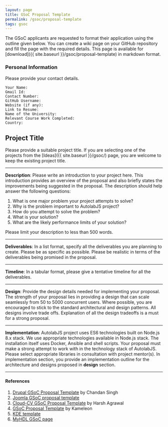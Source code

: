```yaml
---
layout: page
title: GSoC Proposal Template
permalink: /gsoc/proposal-template
tags: gsoc
---
```


The GSoC applicants are requested to format their application using the outline given below. You can create a wiki page on your GitHub repository and fill the page with the required details. This page is available for [download]({{ site.baseurl }}/gsoc/proposal-template) in markdown format.

### Personal Information
Please provide your contact details.

    Your Name:
    Gmail Id:
    Contact Number:
    GitHub Username:
    Website (if any):
    Link to Resume:
    Name of the University:
    Relevant Course Work Completed:
    Country:


## Project Title
Please provide a suitable project title. If you are selecting one of the projects from the [Ideas]({{ site.baseurl }}/gsoc/) page, you are welcome to keep the existing project title.

---

**Description**: Please write an introduction to your project here. This introduction provides an overview of the proposal and also briefly states the improvements being suggested in the proposal. The description should help answer the following questions:

1. What is one major problem your project attempts to solve?
1. Why is the problem important to AutolabJS project?
1. How do you attempt to solve the problem?
1. What is your solution?
1. What are the likely performance limits of your solution?

Please limit your description to less than 500 words.

---

**Deliverables**: In a list format, specify all the deliverables you are planning to create. Please be as specific as possible. Please be realistic in terms of the deliverables being promised in the proposal.


---

**Timeline**: In a tabular format, please give a tentative timeline for all the deliverables.


---

**Design**: Provide the design details needed for implementing your proposal. The strength of your proposal lies in providing a design that can scale seamlessly from 50 to 5000 concurrent users. Where possible, you are encouraged to stick to the standard architectural and design patterns. All designs involve trade offs. Explanation of all the design tradeoffs is a must for a strong proposal.

---


**Implementation**: AutolabJS project uses ES6 technologies built on Node.js 8.x stack. We use appropriate technologies available in Node.js stack. The installation itself uses Docker, Ansible and shell scripts. Your proposal must make a strong attempt to work with in the technology stack of AutolabJS. Please select appropriate libraries in consultation with project mentor(s).
In implementation section, you provide an implementation outline for the architecture and designs proposed in **design** section.

---




#### References ####

1. [Drupal GSoC Proposal Template](https://groups.drupal.org/node/459223) by Chandan Singh
1. [Joomla GSoC proposal template](https://docs.joomla.org/GSoC_Student_Application_Template)
1. [Cloud-CV GSoC Proposal Template](https://github.com/Cloud-CV/GSoC-Ideas/wiki/GSOC-2017-Proposal-Template) by Harsh Agrawal
1. [GSoC Proposal Template](https://oar.imag.fr/wiki:old:gsoc_proposal_template?do=export_pdf&rev=0&id=wiki:old:gsoc_proposal_template) by Kameleon
1. [KDE template](http://teom.org/blog/kde/how-to-write-a-kick-ass-proposal-for-google-summer-of-code/)
1. [MyHDL GSoC page](http://dev.myhdl.org/gsoc/gsoc_2017.html)

